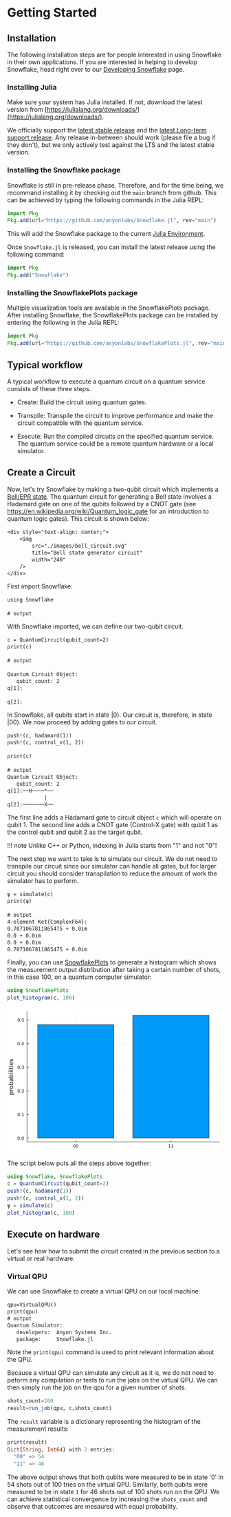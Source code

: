# Getting Started

## Installation

The following installation steps are for people interested in using Snowflake in their own applications. If you are interested in helping to develop Snowflake, head right over to our [Developing Snowflake](./development.md) page.

### Installing Julia

Make sure your system has Julia installed. If not, download the latest version from [https://julialang.org/downloads/](https://julialang.org/downloads/).

We officially support the [latest stable release](https://julialang.org/downloads/#current_stable_release) and the [latest Long-term support release](https://julialang.org/downloads/#long_term_support_release). Any release in-between should work (please file a bug if they don't), but we only actively test against the LTS and the latest stable version.

### Installing the Snowflake package
Snowflake is still in pre-release phase. Therefore, and for the time being, we recommand installing it by checking out the `main` branch from github. This can be achieved by typing the following commands in the Julia REPL:

```julia
import Pkg
Pkg.add(url="https://github.com/anyonlabs/Snowflake.jl", rev="main")
```
This will add the Snowflake  package to the current [Julia Environment](https://pkgdocs.julialang.org/v1/environments/).

Once `Snowflake.jl` is released, you can install the latest release using the following command:
```julia
import Pkg
Pkg.add("Snowflake")
```

### Installing the SnowflakePlots package

Multiple visualization tools are available in the SnowflakePlots package. After installing
Snowflake, the SnowflakePlots package can be installed by entering the following in the
Julia REPL:
```julia
import Pkg
Pkg.add(url="https://github.com/anyonlabs/SnowflakePlots.jl", rev="main")
```

## Typical workflow

A typical workflow to execute a quantum circuit on a quantum service consists of these three steps.

- Create: Build the circuit using quantum gates.

- Transpile: Transpile the circuit to improve performance and make the circuit compatible with the quantum service.

- Execute: Run the compiled circuits on the specified quantum service. The quantum service could be a remote quantum hardware or a local simulator.

## Create a Circuit
Now, let's try Snowflake by making a two-qubit circuit which implements a [Bell/EPR state](https://en.wikipedia.org/wiki/Bell_state). The quantum circuit for generating a Bell state involves a Hadamard gate on one of the qubits followed by a CNOT gate (see https://en.wikipedia.org/wiki/Quantum_logic_gate for an introduction to quantum logic gates). This circuit is shown below:

```@raw html
<div style="text-align: center;">
	<img
		src="./images/bell_circuit.svg"
		title="Bell state generator circuit"
		width="240"
	/>
</div>
```
First import Snowflake:

```jldoctest getting_started; output = false
using Snowflake

# output

```

With Snowflake imported, we can define our two-qubit circuit.

```jldoctest getting_started
c = QuantumCircuit(qubit_count=2)
print(c)

# output

Quantum Circuit Object:
   qubit_count: 2
q[1]:

q[2]:
```

In Snowflake, all qubits start in state $\left|0\right\rangle$. Our circuit is, therefore,  in state $\left|00\right\rangle$. We now proceed by adding gates to our circuit.

```jldoctest getting_started
push!(c, hadamard(1))
push!(c, control_x(1, 2))

print(c)

# output
Quantum Circuit Object:
   qubit_count: 2
q[1]:──H────*──
            |
q[2]:───────X──
```

The first line adds a Hadamard gate to circuit object `c` which will operate on qubit 1. The second line adds a CNOT gate (Control-X gate) with qubit 1 as the control qubit and qubit 2 as the target qubit.

!!! note
	Unlike C++ or Python, indexing in Julia starts from "1" and not "0"!

The next step we want to take is to simulate our circuit. We do not need to transpile our circuit since our simulator can handle all gates, but for larger circuit you should consider transpilation to reduce the amount of work the simulator has to perform.

```jldoctest getting_started
ψ = simulate(c)
print(ψ)

# output
4-element Ket{ComplexF64}:
0.7071067811865475 + 0.0im
0.0 + 0.0im
0.0 + 0.0im
0.7071067811865475 + 0.0im
```

Finally, you can use [SnowflakePlots](https://github.com/anyonlabs/SnowflakePlots.jl) to generate a histogram which shows the measurement
output distribution after taking a certain number of shots, in this case 100, on a quantum
computer simulator:

```julia
using SnowflakePlots
plot_histogram(c, 100)
```
![Measurement results histogram](assets/index/index_histogram.png)

The script below puts all the steps above together:

```julia
using Snowflake, SnowflakePlots
c = QuantumCircuit(qubit_count=2)
push!(c, hadamard(1))
push!(c, control_x(1, 2))
ψ = simulate(c)
plot_histogram(c, 100)
```

## Execute on hardware

Let's see how how to submit the circuit created in the previous section to a virtual or real hardware. 
### Virtual QPU
We can use Snowflake to create a virtual QPU on our local machine:
```jldoctest getting_started
qpu=VirtualQPU()
print(qpu)
# output
Quantum Simulator:
   developers:  Anyon Systems Inc.
   package:     Snowflake.jl
```
Note the `print(qpu)` command is used to print relevant information about the QPU.

Because a virtual QPU can simulate any circuit as it is, we do not need to peform any compilation or tests to run the jobs on the virtual QPU. We can then simply run the job on the qpu for a given number of shots. 
```julia
shots_count=100
result=run_job(qpu, c,shots_count)
```
The `result` variable is a dictionary representing the histogram of the measurement results:
```julia
print(result)
Dict{String, Int64} with 2 entries:
  "00" => 54
  "11" => 46
```
The above output shows that both qubits were measured to be in state '0' in 54 shots out of 100 tries on the virtual QPU. Similarly, both qubits were measured to be in state `1` for 46 shots out of 100 shots run on the QPU. We can achieve statistical convergence by increasing the `shots_count` and observe that outcomes are mesaured with equal probability.

